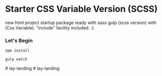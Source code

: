 # Starter CSS Variable Version  (SCSS)
new html project startup package ready with sass gulp (scss version) with (Css Variable).
"include" facility included. :)

### Let's Begin

```
npm install

gulp watch

```
#   l a y - l a n d i n g  
 #   l a y - l a n d i n g  
 